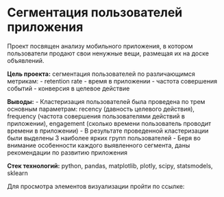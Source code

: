 # Сегментация пользователей приложения 

Проект посвящен анализу мобильного приложения, в котором пользователи продают свои ненужные вещи, размещая их на доске объявлений.

**Цель проекта:** сегментация пользователей по различающимся метрикам:
    - retention rate
    - время в приложении
    - частота совершения событий
    - конверсия в целевое действие
    
**Выводы:** 
    - Кластеризация пользователей была проведена по трем основным параметрам: recency (давность целевого действия), frequency (частота совершения пользователями действий в приложении), engagement (сколько времени пользователь проводит времени в приложении)
    - В результате проведенной кластеризации были выделены 3 наиболее ярких групп пользователей
    - Беря во внимание особенности каждого выявленного сегмента, даны рекомендации по развитию приложения
    
**Стек технологий:** python, pandas, matplotlib, plotly, scipy, statsmodels, sklearn

Для просмотра элементов визуализации пройти по ссылке: 
